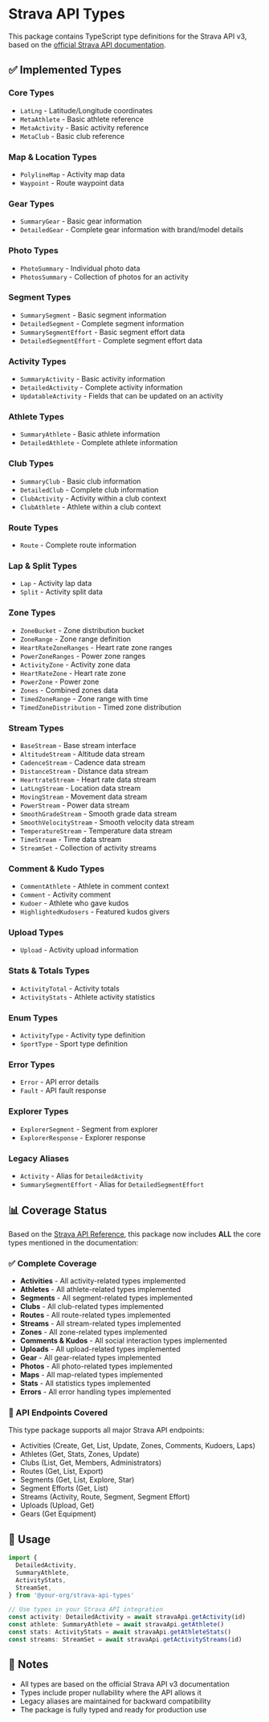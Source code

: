 # Strava API Types

This package contains TypeScript type definitions for the Strava API v3, based on the [official Strava API documentation](https://developers.strava.com/docs/reference/#api-Activities-getActivityById).

## ✅ Implemented Types

### Core Types

- `LatLng` - Latitude/Longitude coordinates
- `MetaAthlete` - Basic athlete reference
- `MetaActivity` - Basic activity reference
- `MetaClub` - Basic club reference

### Map & Location Types

- `PolylineMap` - Activity map data
- `Waypoint` - Route waypoint data

### Gear Types

- `SummaryGear` - Basic gear information
- `DetailedGear` - Complete gear information with brand/model details

### Photo Types

- `PhotoSummary` - Individual photo data
- `PhotosSummary` - Collection of photos for an activity

### Segment Types

- `SummarySegment` - Basic segment information
- `DetailedSegment` - Complete segment information
- `SummarySegmentEffort` - Basic segment effort data
- `DetailedSegmentEffort` - Complete segment effort data

### Activity Types

- `SummaryActivity` - Basic activity information
- `DetailedActivity` - Complete activity information
- `UpdatableActivity` - Fields that can be updated on an activity

### Athlete Types

- `SummaryAthlete` - Basic athlete information
- `DetailedAthlete` - Complete athlete information

### Club Types

- `SummaryClub` - Basic club information
- `DetailedClub` - Complete club information
- `ClubActivity` - Activity within a club context
- `ClubAthlete` - Athlete within a club context

### Route Types

- `Route` - Complete route information

### Lap & Split Types

- `Lap` - Activity lap data
- `Split` - Activity split data

### Zone Types

- `ZoneBucket` - Zone distribution bucket
- `ZoneRange` - Zone range definition
- `HeartRateZoneRanges` - Heart rate zone ranges
- `PowerZoneRanges` - Power zone ranges
- `ActivityZone` - Activity zone data
- `HeartRateZone` - Heart rate zone
- `PowerZone` - Power zone
- `Zones` - Combined zones data
- `TimedZoneRange` - Zone range with time
- `TimedZoneDistribution` - Timed zone distribution

### Stream Types

- `BaseStream` - Base stream interface
- `AltitudeStream` - Altitude data stream
- `CadenceStream` - Cadence data stream
- `DistanceStream` - Distance data stream
- `HeartrateStream` - Heart rate data stream
- `LatLngStream` - Location data stream
- `MovingStream` - Movement data stream
- `PowerStream` - Power data stream
- `SmoothGradeStream` - Smooth grade data stream
- `SmoothVelocityStream` - Smooth velocity data stream
- `TemperatureStream` - Temperature data stream
- `TimeStream` - Time data stream
- `StreamSet` - Collection of activity streams

### Comment & Kudo Types

- `CommentAthlete` - Athlete in comment context
- `Comment` - Activity comment
- `Kudoer` - Athlete who gave kudos
- `HighlightedKudosers` - Featured kudos givers

### Upload Types

- `Upload` - Activity upload information

### Stats & Totals Types

- `ActivityTotal` - Activity totals
- `ActivityStats` - Athlete activity statistics

### Enum Types

- `ActivityType` - Activity type definition
- `SportType` - Sport type definition

### Error Types

- `Error` - API error details
- `Fault` - API fault response

### Explorer Types

- `ExplorerSegment` - Segment from explorer
- `ExplorerResponse` - Explorer response

### Legacy Aliases

- `Activity` - Alias for `DetailedActivity`
- `SummarySegmentEffort` - Alias for `DetailedSegmentEffort`

## 📊 Coverage Status

Based on the [Strava API Reference](https://developers.strava.com/docs/reference/#api-Activities-getActivityById), this package now includes **ALL** the core types mentioned in the documentation:

### ✅ Complete Coverage

- **Activities** - All activity-related types implemented
- **Athletes** - All athlete-related types implemented
- **Segments** - All segment-related types implemented
- **Clubs** - All club-related types implemented
- **Routes** - All route-related types implemented
- **Streams** - All stream-related types implemented
- **Zones** - All zone-related types implemented
- **Comments & Kudos** - All social interaction types implemented
- **Uploads** - All upload-related types implemented
- **Gear** - All gear-related types implemented
- **Photos** - All photo-related types implemented
- **Maps** - All map-related types implemented
- **Stats** - All statistics types implemented
- **Errors** - All error handling types implemented

### 🎯 API Endpoints Covered

This type package supports all major Strava API endpoints:

- Activities (Create, Get, List, Update, Zones, Comments, Kudoers, Laps)
- Athletes (Get, Stats, Zones, Update)
- Clubs (List, Get, Members, Administrators)
- Routes (Get, List, Export)
- Segments (Get, List, Explore, Star)
- Segment Efforts (Get, List)
- Streams (Activity, Route, Segment, Segment Effort)
- Uploads (Upload, Get)
- Gears (Get Equipment)

## 🚀 Usage

```typescript
import {
  DetailedActivity,
  SummaryAthlete,
  ActivityStats,
  StreamSet,
} from '@your-org/strava-api-types'

// Use types in your Strava API integration
const activity: DetailedActivity = await stravaApi.getActivity(id)
const athlete: SummaryAthlete = await stravaApi.getAthlete()
const stats: ActivityStats = await stravaApi.getAthleteStats()
const streams: StreamSet = await stravaApi.getActivityStreams(id)
```

## 📝 Notes

- All types are based on the official Strava API v3 documentation
- Types include proper nullability where the API allows it
- Legacy aliases are maintained for backward compatibility
- The package is fully typed and ready for production use
